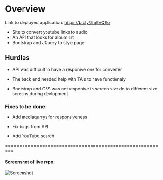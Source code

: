 # Overview 

Link to deployed application: https://bit.ly/3mEvQEo

* Site to convert youtube links to audio 
* An API that looks for album art
* Bootstrap and JQuery to style page

## Hurdles

* API was difficult to have a responive one for converter

* The back end needed help with TA's to have functionaly

* Bootstrap and CSS was not responive to screen size do to different size screens during devlopment

### Fixes to be done:

* Add mediaqurrys for responsiveness

* Fix bugs from API

* Add YouTube search 

=========================================================

#### Screenshot of live repo: 

![Screenshot](https://i.ibb.co/pPG26rd/mp3crazyss.png)
